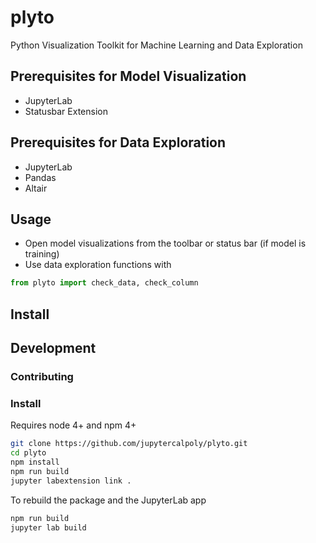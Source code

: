 # plyto
Python Visualization Toolkit for Machine Learning and Data Exploration

## Prerequisites for Model Visualization

- JupyterLab
- Statusbar Extension

## Prerequisites for Data Exploration

- JupyterLab
- Pandas
- Altair

## Usage

- Open model visualizations from the toolbar or status bar (if model is training)
- Use data exploration functions with 
```python
from plyto import check_data, check_column
```

## Install

## Development

### Contributing

### Install

Requires node 4+ and npm 4+

```bash
git clone https://github.com/jupytercalpoly/plyto.git
cd plyto
npm install
npm run build
jupyter labextension link .
```

To rebuild the package and the JupyterLab app

```bash
npm run build
jupyter lab build
```
